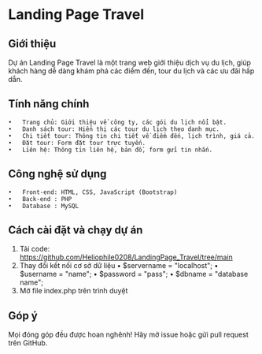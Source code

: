 # Landing Page Travel

## Giới thiệu

Dự án Landing Page Travel là một trang web giới thiệu dịch vụ du lịch, giúp khách hàng dễ dàng khám phá các điểm đến, tour du lịch và các ưu đãi hấp dẫn.

## Tính năng chính
	•	Trang chủ: Giới thiệu về công ty, các gói du lịch nổi bật.
	•	Danh sách tour: Hiển thị các tour du lịch theo danh mục.
	•	Chi tiết tour: Thông tin chi tiết về điểm đến, lịch trình, giá cả.
	•	Đặt tour: Form đặt tour trực tuyến.
	•	Liên hệ: Thông tin liên hệ, bản đồ, form gửi tin nhắn.

## Công nghệ sử dụng
	•	Front-end: HTML, CSS, JavaScript (Bootstrap)
	•	Back-end : PHP
	•	Database : MySQL

## Cách cài đặt và chạy dự án
1.	Tải code: https://github.com/Heliophile0208/LandingPage_Travel/tree/main
2.	Thay đổi kết nối cơ sở dữ liệu
	•	$servername = "localhost";
	•	$username   = "name"; 
	•	$password   = "pass"; 
	•	$dbname     = "database name";         
3. Mở file index.php trên trình duyệt 

## Góp ý

Mọi đóng góp đều được hoan nghênh! Hãy mở issue hoặc gửi pull request trên GitHub.
